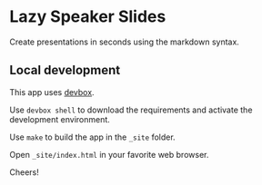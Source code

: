 # Lazy Speaker Slides

Create presentations in seconds using the markdown syntax.

## Local development

This app uses [devbox](https://www.jetpack.io/devbox/).

Use `devbox shell` to download the requirements and activate the development environment.

Use `make` to build the app in the `_site` folder.

Open `_site/index.html` in your favorite web browser.

Cheers!

